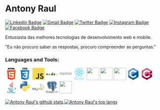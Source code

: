 # Antony Raul

[![Linkedin Badge](https://img.shields.io/badge/-Antony%20Raul-273b4c?style=flat-square&logo=Linkedin&logoColor=white&link=https://www.linkedin.com/in/antony-raul-74a6501a3/)](https://www.linkedin.com/in/antony-raul-74a6501a3/)
[![Gmail Badge](https://img.shields.io/badge/-raulzin.raul@gmail.com-273b4c?style=flat-square&logo=Gmail&logoColor=white&link=mailto:raulzin.raul@gmail.com)](mailto:raulzin.raul@gmail.com)
[![Twitter Badge](https://img.shields.io/badge/-@AntonyRaul33-273b4c?style=flat-square&labelColor=273b4c&logo=twitter&logoColor=white&link=https://twitter.com/AntonyRaul33)](https://twitter.com/AntonyRaul33)
[![Instagram Badge](https://img.shields.io/badge/-@raulzin_f.33-273b4c?style=flat-square&labelColor=273b4c&logo=Instagram&logoColor=white&link=https://www.instagram.com/raulzin_f.33/)](https://www.instagram.com/raulzin_f.33/)
[![Facebook Badge](https://img.shields.io/badge/-Antony%20Raul-273b4c?style=flat-square&labelColor=273b4c&logo=Facebook&logoColor=white&link=https://www.facebook.com/antony.raul.735)](https://www.facebook.com/antony.raul.735)




Entusiasta das melhores tecnologias de desenvolvimento web e mobile.

"Eu não procuro saber as respostas, procuro compreender as perguntas."



<h3 align="left">Languages and Tools:</h3> 

[<img aling="left" width="40" height="40" src="https://raw.githubusercontent.com/devicons/devicon/master/icons/html5/html5-original-wordmark.svg">][html]
[<img aling="left" width="40" height="40" src="https://raw.githubusercontent.com/devicons/devicon/master/icons/css3/css3-original-wordmark.svg">][css]
[<img aling="left" width="40" height="40" src="https://raw.githubusercontent.com/devicons/devicon/master/icons/javascript/javascript-original.svg">][js]
[<img aling="left" width="40" height="40" src="https://raw.githubusercontent.com/devicons/devicon/master/icons/nodejs/nodejs-original-wordmark.svg">][node]
[<img aling="left" width="40" height="40" src="https://raw.githubusercontent.com/devicons/devicon/master/icons/express/express-original-wordmark.svg">][express]
[<img aling="left" width="40" height="40" src="https://raw.githubusercontent.com/devicons/devicon/master/icons/react/react-original-wordmark.svg">][react]
[<img aling="left" width="40" height="40" src="https://reactnative.dev/img/header_logo.svg">][native]
[<img aling="left" width="40" height="40" src="https://www.vectorlogo.zone/logos/dartlang/dartlang-icon.svg">][dart]
[<img aling="left" width="40" height="40" src="https://www.vectorlogo.zone/logos/flutterio/flutterio-icon.svg">][flutter]
[<img aling="left" width="40" height="40" src="https://raw.githubusercontent.com/devicons/devicon/master/icons/c/c-original.svg">][c]
[<img aling="left" width="40" height="40" src="https://raw.githubusercontent.com/devicons/devicon/master/icons/cplusplus/cplusplus-original.svg">][c++]
[<img aling="left" width="40" height="40" src="https://raw.githubusercontent.com/devicons/devicon/master/icons/java/java-original.svg">][java]
[<img aling="left" width="40" height="40" src="https://raw.githubusercontent.com/devicons/devicon/master/icons/python/python-original.svg">][py]
[<img aling="left" width="40" height="40" src="https://raw.githubusercontent.com/devicons/devicon/master/icons/mysql/mysql-original-wordmark.svg">][mysql]
[<img aling="left" width="40" height="40" src="https://raw.githubusercontent.com/devicons/devicon/master/icons/postgresql/postgresql-original-wordmark.svg">][postgresql]
[<img aling="left" width="40" height="40" src="https://www.vectorlogo.zone/logos/sqlite/sqlite-icon.svg">][sqlite]






<!--- 
  if you have forked this to use on your profile, 
  Change the `github-readme-stats.anuraghazra1.vercel.app` to `github-readme-stats.vercel.app` 
--->

<!-- Change the `github-readme-stats.anuraghazra1.vercel.app` to `github-readme-stats.vercel.app`  -->



<a href="https://github.com/antony-raul">
  <img align="center" src="https://github-readme-stats.vercel.app/api?username=antony-raul&count_private=tru&show_icons=true&theme=radical&hide=issues" alt="Antony Raul's github stats" />
</a>
<a href="https://github.com/antony-raul">
  <!-- Change the `github-readme-stats.anuraghazra1.vercel.app` to `github-readme-stats.vercel.app`  -->
  <img align="center" src="https://github-readme-stats.vercel.app/api/top-langs/?username=antony-raul&layout=compact&theme=radical"
  alt="Antony Raul's top langs" />
</a>


[c]: http://linguagemc.com.br/
[c++]: https://www.w3schools.com/cpp/
[java]: https://www.oracle.com/br/java/
[js]: https://developer.mozilla.org/pt-BR/docs/Aprender/JavaScript
[py]: https://www.python.org
[react]: https://reactjs.org/
[css]: https://www.w3schools.com/css/
[html]: https://www.w3schools.com/html/default.asp
[node]: https://nodejs.org/
[express]: https://expressjs.com
[dart]: https://dart.dev
[flutter]: https://flutter.dev
[native]: https://reactnative.dev
[mysql]: https://www.mysql.com/
[postgresql]: https://www.postgresql.org
[sqlite]: https://www.sqlite.org/

